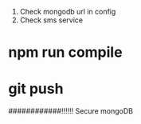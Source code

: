 1. Check mongodb url in config
2. Check sms service

# npm run compile
# git push








############!!!!!!
Secure mongoDB
